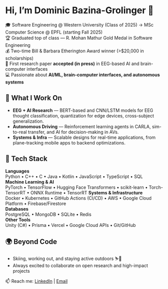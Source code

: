 # Hi, I’m Dominic Bazina-Grolinger 👋

🎓 Software Engineering @ Western University (Class of 2025) → MSc Computer Science @ EPFL (starting Fall 2025)  
🏆 Graduated top of class — R. Mohan Mathur Gold Medal in Software Engineering  
💰 Two-time Bill & Barbara Etherington Award winner (>$20,000 in scholarships)  
📝 First research paper **accepted (in press)** in EEG-based AI and brain-computer interfaces  
💻 Passionate about **AI/ML, brain-computer interfaces, and autonomous systems** 

## 🚀 What I Work On
- **EEG + AI Research** — BERT-based and CNN/LSTM models for EEG thought classification, quantization for edge devices, cross-subject generalization.  
- **Autonomous Driving** — Reinforcement learning agents in CARLA, sim-to-real transfer, and AI for decision-making in AVs.  
- **Systems & Infra** — Scalable designs for real-time applications, from plane-tracking mobile apps to backend optimizations.

## 🧰 Tech Stack
**Languages**  
Python • C++ • C • Java • Kotlin • JavaScript • TypeScript • SQL  
**Machine Learning & AI**  
PyTorch • TensorFlow • Hugging Face Transformers • scikit-learn • Torch-TensorRT • ONNX Runtime • TensorRT
**Systems & Infrastructure**  
Docker • Kubernetes • GitHub Actions (CI/CD) • AWS • Google Cloud Platform • Firebase/Firestore  
**Databases**  
PostgreSQL • MongoDB • SQLite • Redis  
**Other Tools**  
Unity (C#) • Prisma • Vercel • Google Cloud APIs • Git/GitHub

## 🌍 Beyond Code
- Skiing, working out, and staying active outdoors ⛷️💪  
- Always excited to collaborate on open research and high-impact projects  

📫 Reach me: [LinkedIn](www.linkedin.com/in/dominic-bazina-grolinger) | [Email](mailto:dbazinag@gmail.com)
<!--
**dbazinag/dbazinag** is a ✨ _special_ ✨ repository because its `README.md` (this file) appears on your GitHub profile.

Here are some ideas to get you started:

- 🔭 I’m currently working on ...
- 🌱 I’m currently learning ...
- 👯 I’m looking to collaborate on ...
- 🤔 I’m looking for help with ...
- 💬 Ask me about ...
- 📫 How to reach me: ...
- 😄 Pronouns: ...
- ⚡ Fun fact: ...
-->
